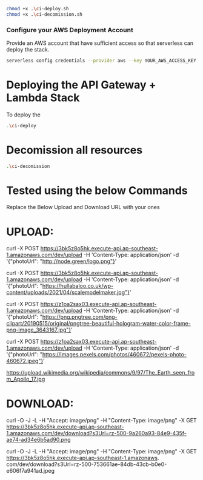 ```sh
chmod +x .\ci-deploy.sh
chmod +x .\ci-decomission.sh
```

### Configure your AWS Deployment Account

Provide an AWS account that have sufficient access so that serverless can deploy the stack.

```sh
serverless config credentials --provider aws --key YOUR_AWS_ACCESS_KEY --secret YOUR_AWS_SECRET_KEY
```

# Deploying the API Gateway + Lambda Stack

To deploy the

```sh
.\ci-deploy
```

# Decomission all resources

```sh
.\ci-decomission
```

# Tested using the below Commands

Replace the Below Upload and Download URL with your ones

# UPLOAD:

curl -X POST https://3bk5z8o5hk.execute-api.ap-southeast-1.amazonaws.com/dev/upload  -H 'Content-Type: application/json'   -d '{"photoUrl": "http://node.green/logo.png"}'

curl -X POST https://3bk5z8o5hk.execute-api.ap-southeast-1.amazonaws.com/dev/upload  -H 'Content-Type: application/json'   -d '{"photoUrl": "https://hullabaloo.co.uk/wp-content/uploads/2021/04/scalemodelmaker.jpg"}'


curl -X POST https://z1oa2sax03.execute-api.ap-southeast-1.amazonaws.com/dev/upload  -H 'Content-Type: application/json'   -d '{"photoUrl": "https://png.pngtree.com/png-clipart/20190515/original/pngtree-beautiful-hologram-water-color-frame-png-image_3643167.jpg"}'


curl -X POST https://z1oa2sax03.execute-api.ap-southeast-1.amazonaws.com/dev/upload  -H 'Content-Type: application/json'   -d '{"photoUrl": "https://images.pexels.com/photos/460672/pexels-photo-460672.jpeg"}'

https://upload.wikimedia.org/wikipedia/commons/9/97/The_Earth_seen_from_Apollo_17.jpg


# DOWNLOAD:

curl -O -J -L -H "Accept: image/png" -H "Content-Type: image/png" -X GET https://3bk5z8o5hk.execute-api.ap-southeast-1.amazonaws.com/dev/download?s3Url=rz-500-9a260a93-84e9-435f-ae74-ad34e6b5ad90.png

curl -O -J -L -H "Accept: image/png" -H "Content-Type: image/png" -X GET https://3bk5z8o5hk.execute-api.ap-southeast-1.amazonaws.
com/dev/download?s3Url=rz-500-753661ae-84db-43cb-b0e0-e606f7a941ad.jpeg




